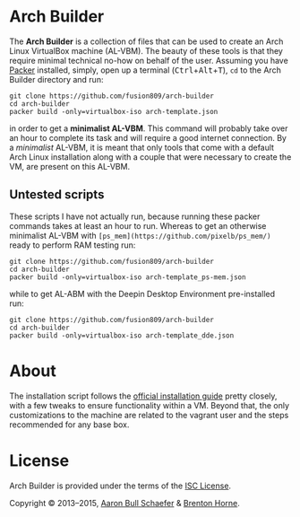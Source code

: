 # Arch Builder
The **Arch Builder** is a collection of files that can be used to create an Arch Linux VirtualBox machine (AL-VBM). The beauty of these tools is that they require minimal technical no-how on behalf of the user. Assuming you have [Packer](https://packer.io) installed, simply, open up a terminal (<kbd>Ctrl</kbd>+<kbd>Alt</kbd>+<kbd>T</kbd>), `cd` to the Arch Builder directory and run:

    git clone https://github.com/fusion809/arch-builder
    cd arch-builder
    packer build -only=virtualbox-iso arch-template.json

in order to get a **minimalist AL-VBM**. This command will probably take over an hour to complete its task and will require a good internet connection. By a *minimalist* AL-VBM, it is meant that only tools that come with a default Arch Linux installation along with a couple that were necessary to create the VM, are present on this AL-VBM.

## Untested scripts
These scripts I have not actually run, because running these packer commands takes at least an hour to run. Whereas to get an otherwise minimalist AL-VBM with `[ps_mem](https://github.com/pixelb/ps_mem/)` ready to perform RAM testing run:

    git clone https://github.com/fusion809/arch-builder
    cd arch-builder
    packer build -only=virtualbox-iso arch-template_ps-mem.json

while to get AL-ABM with the Deepin Desktop Environment pre-installed run:

    git clone https://github.com/fusion809/arch-builder
    cd arch-builder
    packer build -only=virtualbox-iso arch-template_dde.json

# About
The installation script follows the
[official installation guide](https://wiki.archlinux.org/index.php/Installation_Guide)
pretty closely, with a few tweaks to ensure functionality within a VM. Beyond
that, the only customizations to the machine are related to the vagrant user
and the steps recommended for any base box.

# License
Arch Builder is provided under the terms of the
[ISC License](https://en.wikipedia.org/wiki/ISC_license).

Copyright &copy; 2013&#8211;2015, [Aaron Bull Schaefer](mailto:aaron@elasticdog.com) & [Brenton Horne](mailto:brentonhorne77@gmail.com).
